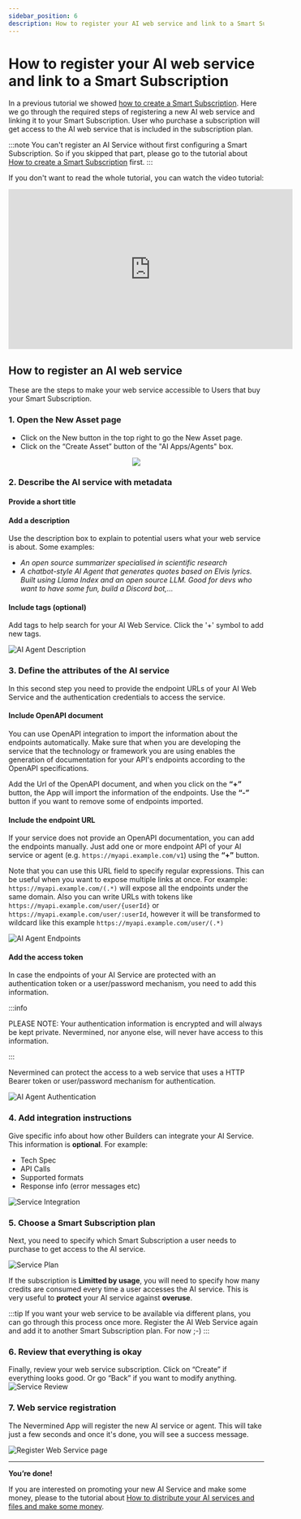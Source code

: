 ```yaml
---
sidebar_position: 6
description: How to register your AI web service and link to a Smart Subscription
---
```


# How to register your AI web service and link to a Smart Subscription

In a previous tutorial we showed [how to create a Smart Subscription](create-subscription). Here we go through the required steps of registering a new AI web service and linking it to your Smart Subscription. User who purchase a subscription will get access to the AI web service that is included in the subscription plan.

:::note
You can't register an AI Service without first configuring a Smart Subscription. So if you skipped that part, please go to the tutorial about [How to create a Smart Subscription](04-create-subscription.md) first.
:::

If you don't want to read the whole tutorial, you can watch the video tutorial:

<iframe width="560" height="315" src="https://www.youtube.com/embed/65rVHScjoGU?si=UkrpJK7tjtoXGlWE" title="YouTube video player" frameborder="0" allow="accelerometer; autoplay; clipboard-write; encrypted-media; gyroscope; picture-in-picture; web-share" allowfullscreen></iframe>


## How to register an AI web service

These are the steps to make your web service accessible to Users that buy your Smart Subscription.

### 1. Open the New Asset page

- Click on the New button in the top right to go the New Asset page.
- Click on the “Create Asset” button of the "AI Apps/Agents" box.

<p align="center"><img src="/images/tutorials/builders/new-agent-tile.png"/></p>

### 2. Describe the AI service with metadata

#### Provide a short title

#### Add a description

Use the description box to explain to potential users what your web service is about. Some examples:

- _An open source summarizer specialised in scientific research_
- _A chatbot-style AI Agent that generates quotes based on Elvis lyrics. Built using Llama Index and an open source LLM. Good for devs who want to have some fun, build a Discord bot,..._

#### Include tags (optional)

Add tags to help search for your AI Web Service.
Click the '+' symbol to add new tags.

![AI Agent Description](/images/tutorials/05-01-Webservice-Describe.png)

### 3. Define the attributes of the AI service

In this second step you need to provide the endpoint URLs of your AI Web Service and the authentication credentials to access the service.

#### Include OpenAPI document

You can use OpenAPI integration to import the information about the endpoints automatically. Make sure that when you are developing the service that the technology or framework you are using enables the generation of documentation for your API's endpoints according to the OpenAPI specifications.

Add the Url of the OpenAPI document, and when you click on the  **“+”** button, the App will import the information of the endpoints. Use the  **“-”** button if you want to remove some of endpoints imported.

#### Include the endpoint URL

If your service does not provide an OpenAPI documentation, you can add the endpoints manually. Just add one or more endpoint API of your AI service or agent (e.g. `https://myapi.example.com/v1`) using the **“+”** button.

Note that you can use this URL field to specify regular expressions. This can be useful when you want to expose multiple links at once. For example: 
`https://myapi.example.com/(.*)` will expose all the endpoints under the same domain.
Also you can write URLs with tokens like `https://myapi.example.com/user/{userId}` or `https://myapi.example.com/user/:userId`, however it will be transformed to wildcard like this example `https://myapi.example.com/user/(.*)`

![AI Agent Endpoints](/images/tutorials/builders/ai-agent-endpoints.png)


#### Add the access token

In case the endpoints of your AI Service are protected with an authentication token or a user/password mechanism, you need to add this information.

:::info

PLEASE NOTE: Your authentication information is encrypted and will always be kept private. Nevermined, nor anyone else, will never have access to this information. 

:::

Nevermined can protect the access to a web service that uses a HTTP Bearer token or user/password mechanism for authentication.

![AI Agent Authentication](/images/tutorials/builders/ai-agent-authentication.png)


### 4. Add integration instructions

Give specific info about how other Builders can integrate your AI Service. This information is **optional**. For example:

- Tech Spec
- API Calls 
- Supported formats
- Response info (error messages etc)

![Service Integration](/images/tutorials/builders/ai-agent-additional-info.png)

### 5. Choose a Smart Subscription plan

Next, you need to specify which Smart Subscription a user needs to purchase to get access to the AI service.

![Service Plan](/images/tutorials/builders/ai-agent-subscription-credits.png)

If the subscription is **Limitted by usage**, you will need to specify how many credits are consumed every time a user accesses the AI service. This is very useful to **protect** your AI service against **overuse**.

:::tip
If you want your web service to be available via different plans, you can go through this process once more. 
Register the AI Web Service again and add it to another Smart Subscription plan. For now ;-)
:::

### 6. Review that everything is okay

Finally, review your web service subscription. Click on “Create” if everything looks good. Or go “Back” if you want to modify anything.
![Service Review](/images/tutorials/05-05-Webservice-Review.png)

### 7. Web service registration

The Nevermined App will register the new AI service or agent. This will take just a few seconds and once it's done, you will see a success message.

![Register Web Service page](/images/tutorials/10_New_Service_05.png)

---

**You’re done!**

If you are interested on promoting your new AI Service and make some money, please to the tutorial about [How to distribute your AI services and files and make some money](09-distribute.md).
